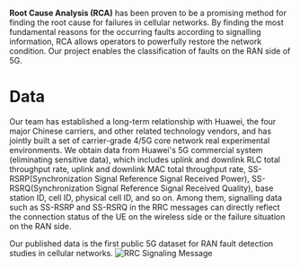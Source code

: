 **Root Cause Analysis (RCA)** has been proven to be a promising method for finding the root cause for failures in cellular networks. By finding the most fundamental reasons for the occurring faults according to signalling information, RCA allows operators to powerfully restore the network condition. Our project enables the classification of faults on the RAN side of 5G.

# Data
Our team has established a long-term relationship with Huawei, the four major Chinese carriers, and other related technology vendors, and has jointly built a set of carrier-grade 4/5G core network real experimental environments. We obtain data from Huawei's 5G commercial system (eliminating sensitive data), which includes uplink and downlink RLC total throughput rate, uplink and downlink MAC total throughput rate, SS-RSRP(Synchronization Signal Reference Signal Received Power), SS-RSRQ(Synchronization Signal Reference Signal Received Quality), base station ID, cell ID, physical cell ID, and so on. Among them, signalling data such as SS-RSRP and SS-RSRQ in the RRC messages can directly reflect the connection status of the UE on the wireless side or the failure situation on the RAN side.

Our published data is the first public 5G dataset for RAN fault detection studies in cellular networks.
![RRC Signaling Message](https://github.com/SimRCA/SimRCA/assets/73945868/8980dbbc-51b8-4279-98c1-c49ab54669e9)
